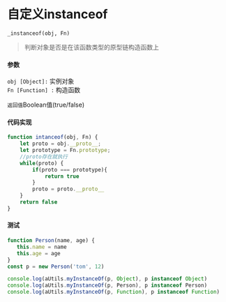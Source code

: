 # 自定义instanceof

<code>_instanceof(obj, Fn)</code>

> 判断对象是否是在该函数类型的原型链构造函数上

#### 参数

<code>obj [Object]:</code> 实例对象<br/>
<code>Fn [Function] :</code> 构造函数

<code>返回值</code>Boolean值(true/false)

#### 代码实现
```javascript
function intanceof(obj, Fn) {
    let proto = obj.__proto__;
    let prototype = Fn.prototype;
    //proto存在就执行
    while(proto) {
        if(proto === prototype){
            return true
        }
        proto = proto.__proto__
    }
    return false
}
```

#### 测试

```javascript
function Person(name, age) {
   this.name = name
   this.age = age
}
const p = new Person('tom', 12)

console.log(aUtils.myInstanceOf(p, Object), p instanceof Object)
console.log(aUtils.myInstanceOf(p, Person), p instanceof Person)
console.log(aUtils.myInstanceOf(p, Function), p instanceof Function)
```